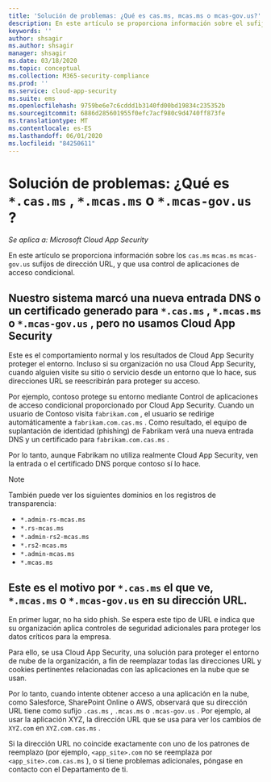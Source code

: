 ```yaml
---
title: 'Solución de problemas: ¿Qué es cas.ms, mcas.ms o mcas-gov.us?'
description: En este artículo se proporciona información sobre el sufijo de dirección URL cas.ms, mcas.ms o mcas-gov.us que usa Control de aplicaciones de acceso condicional.
keywords: ''
author: shsagir
ms.author: shsagir
manager: shsagir
ms.date: 03/18/2020
ms.topic: conceptual
ms.collection: M365-security-compliance
ms.prod: ''
ms.service: cloud-app-security
ms.suite: ems
ms.openlocfilehash: 9759be6e7c6cddd1b3140fd00bd19834c235352b
ms.sourcegitcommit: 6886d285601955f0efc7acf980c9d4740ff873fe
ms.translationtype: MT
ms.contentlocale: es-ES
ms.lasthandoff: 06/01/2020
ms.locfileid: "84250611"
---
```

# <a name="troubleshooting---what-is-casms-mcasms-or-mcas-govus"></a>Solución de problemas: ¿Qué es `*.cas.ms` , `*.mcas.ms` o `*.mcas-gov.us` ?

*Se aplica a: Microsoft Cloud App Security*

En este artículo se proporciona información sobre los `cas.ms` `mcas.ms` `mcas-gov.us` sufijos de dirección URL, y que usa control de aplicaciones de acceso condicional.

## <a name="our-system-flagged-a-new-dns-entry-or-generated-certificate-for-casms-mcasms-or-mcas-govus-but-we-dont-use-cloud-app-security"></a>Nuestro sistema marcó una nueva entrada DNS o un certificado generado para `*.cas.ms` , `*.mcas.ms` o `*.mcas-gov.us` , pero no usamos Cloud App Security

Este es el comportamiento normal y los resultados de Cloud App Security proteger el entorno. Incluso si su organización no usa Cloud App Security, cuando alguien visite su sitio o servicio desde un entorno que lo hace, sus direcciones URL se reescribirán para proteger su acceso.

Por ejemplo, contoso protege su entorno mediante Control de aplicaciones de acceso condicional proporcionado por Cloud App Security. Cuando un usuario de Contoso visita `fabrikam.com` , el usuario se redirige automáticamente a `fabrikam.com.cas.ms` . Como resultado, el equipo de suplantación de identidad (phishing) de Fabrikam verá una nueva entrada DNS y un certificado para `fabrikam.com.cas.ms` .

Por lo tanto, aunque Fabrikam no utiliza realmente Cloud App Security, ven la entrada o el certificado DNS porque contoso sí lo hace.

> [!NOTE]
> También puede ver los siguientes dominios en los registros de transparencia:
>
> - `*.admin-rs-mcas.ms`
> - `*.rs-mcas.ms`
> - `*.admin-rs2-mcas.ms`
> - `*.rs2-mcas.ms`
> - `*.admin-mcas.ms`
> - `*.mcas.ms`

## <a name="heres-why-you-see-casms-mcasms-or-mcas-govus-in-your-url"></a>Este es el motivo por `*.cas.ms` el que ve, `*.mcas.ms` o `*.mcas-gov.us` en su dirección URL.

En primer lugar, no ha sido phish. Se espera este tipo de URL e indica que su organización aplica controles de seguridad adicionales para proteger los datos críticos para la empresa.

Para ello, se usa Cloud App Security, una solución para proteger el entorno de nube de la organización, a fin de reemplazar todas las direcciones URL y cookies pertinentes relacionadas con las aplicaciones en la nube que se usan.

Por lo tanto, cuando intente obtener acceso a una aplicación en la nube, como Salesforce, SharePoint Online o AWS, observará que su dirección URL tiene como sufijo `.cas.ms` , `.mcas.ms` o `.mcas-gov.us` . Por ejemplo, al usar la aplicación XYZ, la dirección URL que se usa para ver los cambios de `XYZ.com` en `XYZ.com.cas.ms` .

Si la dirección URL no coincide exactamente con uno de los patrones de reemplazo (por ejemplo, `<app_site>.com` no se reemplaza por `<app_site>.com.cas.ms` ), o si tiene problemas adicionales, póngase en contacto con el Departamento de ti.
